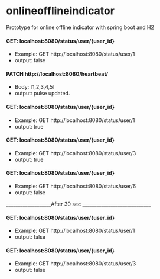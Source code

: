 # onlineofflineindicator
Prototype for online offline indicator with spring boot and H2

#### GET: localhost:8080/status/user/{user_id}
* Example: GET http://localhost:8080/status/user/1
* output: false

#### PATCH http://localhost:8080/heartbeat/
* Body: [1,2,3,4,5]
* output: pulse updated.

#### GET: localhost:8080/status/user/{user_id}
* Example: GET http://localhost:8080/status/user/1
* output: true

#### GET: localhost:8080/status/user/{user_id}
* Example: GET http://localhost:8080/status/user/3
* output: true

#### GET: localhost:8080/status/user/{user_id}
* Example: GET http://localhost:8080/status/user/6
* output: false

___________________After 30 sec _____________________________
#### GET: localhost:8080/status/user/{user_id}
* Example: GET http://localhost:8080/status/user/1
* output: false

#### GET: localhost:8080/status/user/{user_id}
* Example: GET http://localhost:8080/status/user/3
* output: false
